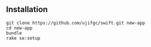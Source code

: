## Installation

    git clone https://github.com/ujifgc/swift.git new-app
    cd new-app
    bundle
    rake se:setup
